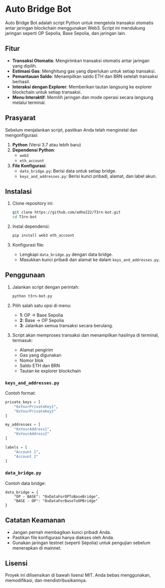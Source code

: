 # Auto Bridge Bot

Auto Bridge Bot adalah script Python untuk mengelola transaksi otomatis antar jaringan blockchain menggunakan Web3. Script ini mendukung jaringan seperti OP Sepolia, Base Sepolia, dan jaringan lain.

## Fitur
- **Transaksi Otomatis**: Mengirimkan transaksi otomatis antar jaringan yang dipilih.
- **Estimasi Gas**: Menghitung gas yang diperlukan untuk setiap transaksi.
- **Pemantauan Saldo**: Menampilkan saldo ETH dan BRN setelah transaksi berhasil.
- **Interaksi dengan Explorer**: Memberikan tautan langsung ke explorer blockchain untuk setiap transaksi.
- **Menu Interaktif**: Memilih jaringan dan mode operasi secara langsung melalui terminal.

## Prasyarat
Sebelum menjalankan script, pastikan Anda telah menginstal dan mengonfigurasi:

1. **Python** (Versi 3.7 atau lebih baru)
2. **Dependensi Python**:
   - `web3`
   - `eth_account`
3. **File Konfigurasi**:
   - `data_bridge.py`: Berisi data untuk setiap bridge.
   - `keys_and_addresses.py`: Berisi kunci pribadi, alamat, dan label akun.

## Instalasi
1. Clone repository ini:
   ```bash
   git clone https://github.com/adhe222/T3rn-bot.git
   cd T3rn-bot
   ```

2. Instal dependensi:
   ```bash
   pip install web3 eth_account
   ```

3. Konfigurasi file:
   - Lengkapi `data_bridge.py` dengan data bridge.
   - Masukkan kunci pribadi dan alamat ke dalam `keys_and_addresses.py`.

## Penggunaan
1. Jalankan script dengan perintah:
   ```bash
   python t3rn-bot.py
   ```

2. Pilih salah satu opsi di menu:
   - **1**: OP -> Base Sepolia
   - **2**: Base -> OP Sepolia
   - **3**: Jalankan semua transaksi secara berulang.

3. Script akan memproses transaksi dan menampilkan hasilnya di terminal, termasuk:
   - Alamat pengirim
   - Gas yang digunakan
   - Nomor blok
   - Saldo ETH dan BRN
   - Tautan ke explorer blockchain
### `keys_and_addresses.py`
Contoh format:
```python
private_keys = [
    "0xYourPrivateKey1",
    "0xYourPrivateKey2"
]

my_addresses = [
    "0xYourAddress1",
    "0xYourAddress2"
]

labels = [
    "Account 1",
    "Account 2"
]
```

### `data_bridge.py`
Contoh data bridge:
```nano data_bridge.py
data_bridge = {
    "OP - BASE": "0xDataForOPToBaseBridge",
    "BASE - OP": "0xDataForBaseToOPBridge"
}
```
## Catatan Keamanan
- Jangan pernah membagikan kunci pribadi Anda.
- Pastikan file konfigurasi hanya diakses oleh Anda.
- Gunakan jaringan testnet (seperti Sepolia) untuk pengujian sebelum menerapkan di mainnet.

## Lisensi
Proyek ini dilisensikan di bawah lisensi MIT. Anda bebas menggunakan, memodifikasi, dan mendistribusikannya.
